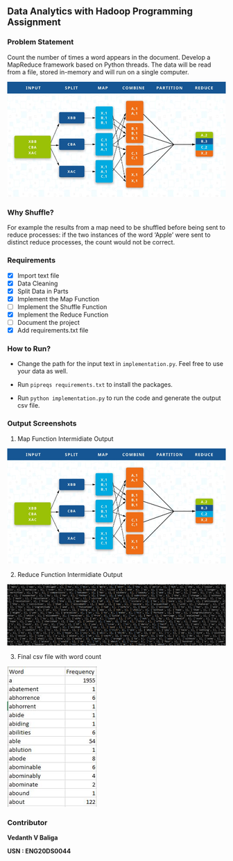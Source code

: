 ## Data Analytics with Hadoop Programming Assignment

### Problem Statement

Count the number of times a word appears in the document. Develop a MapReduce framework based on Python threads. The data will be read from a file, stored in-memory and will run on a single computer.

<img src = "https://github.com/vedanthv/map-reduce-python/blob/master/map-reduce.jpg">

### Why Shuffle?

For example the results from a map need to be shuffled before being sent to reduce processes: if the two instances of the word ‘Apple’ were sent to distinct reduce processes, the count would not be correct.

### Requirements

- [x] Import text file
- [x] Data Cleaning
- [x] Split Data in Parts   
- [x] Implement the Map Function
- [ ] Implement the Shuffle Function
- [x] Implement the Reduce Function
- [ ] Document the project
- [x] Add requirements.txt file

### How to Run?

- Change the path for the input text in ```implementation.py```. Feel free to use your data as well.

- Run ```pipreqs requirements.txt``` to install the packages.

- Run ```python implementation.py``` to run the code and generate the output csv file.

### Output Screenshots

1. Map Function Intermidiate Output

<img src = "https://github.com/vedanthv/map-reduce-python/blob/master/map-reduce.jpg">

2. Reduce Function Intermidiate Output

<img src = "https://github.com/vedanthv/map-reduce-python/blob/master/reducer_out.PNG">

3. Final csv file with word count

<img src = "https://github.com/vedanthv/map-reduce-python/blob/master/final-output.jpg">

### Contributor

**Vedanth V Baliga**

**USN : ENG20DS0044**
